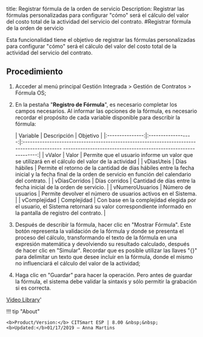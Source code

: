 title: Registrar fórmula de la orden de servicio
Description: Registrar las fórmulas personalizadas para configurar "cómo" será el cálculo del valor del costo total de la actividad del servicio del contrato.
#Registrar fórmula de la orden de servicio

Esta funcionalidad tiene el objetivo de registrar las fórmulas personalizadas
para configurar "cómo" será el cálculo del valor del costo total de la actividad
del servicio del contrato.

Procedimiento
-----------------

1.  Acceder al menú principal Gestión Integrada \> Gestión de Contratos \>
    Fórmula OS;

2.  En la pestaña "**Registro de Fórmula**", es necesario completar los campos
    necesarios. Al informar las opciones de la fórmula, es necesario recordar el
    propósito de cada variable disponible para describir la fórmula:


     |     Variable    |     Descripción    |                                                                          Objetivo                                                                         |
     |:---------------:|:------------------:|:------------------------------------------------------------------------------------------      ---------------------------------------------------------------:|
     |      vValor     |        Valor       |                              Permite que el usuario informe un valor que se utilizará en        el cálculo del valor de la actividad                             |
     |    vDiasUteis   |    Días hábiles    | Permite el retorno de la cantidad de días hábiles entre la fecha inicial y la fecha final      de la orden de servicio en función del calendario del contrato. |
     |  vDíasCorridos  |    Días corridos   |                                              Cantidad de días entre la fecha inicial de la      orden de servicio.                                             |
     | vNumeroUsuarios | Número de usuarios |                                               Permite devolver el número de usuarios            activos en el Sistema.                                               |
     |   vComplejidad  |     Complejidad    |    Con base en la complejidad elegida por el usuario, el Sistema retornará su valor            correspondiente informado en la pantalla de registro del contrato.    |


3.  Después de describir la fórmula, hacer clic en "Mostrar Fórmula". Este botón
    representa la validación de la fórmula y donde se presenta el proceso del
    cálculo, transformando el texto de la fórmula en una expresión matemática y
    devolviendo su resultado calculado, después de hacer clic en "Simular".
    Recordar que es posible utilizar las llaves "{}" para delimitar un texto que
    desee incluir en la fórmula, donde el mismo no influenciará el cálculo del
    valor de la actividad;

4.  Haga clic en "Guardar" para hacer la operación. Pero antes de guardar la
    fórmula, el sistema debe validar la sintaxis y sólo permitir la grabación si
    es correcta.


<i class='fa fa-youtube-play  fa-2x' style='color:#97ce17;vertical-align: middle;'> </i> [Video Library](https://www.youtube.com/playlist?list=PLB5qK2uzf2ROTLt6Tt7uegzqwpXHX5nA2)'

!!! tip "About"

    <b>Product/Version:</b> CITSmart ESP | 8.00 &nbsp;&nbsp;
    <b>Updated:</b>01/17/2019 – Anna Martins


